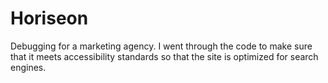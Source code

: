 # Horiseon

Debugging for a marketing agency. I went through the code to make sure that it meets accessibility standards so that the site is optimized for search engines.
